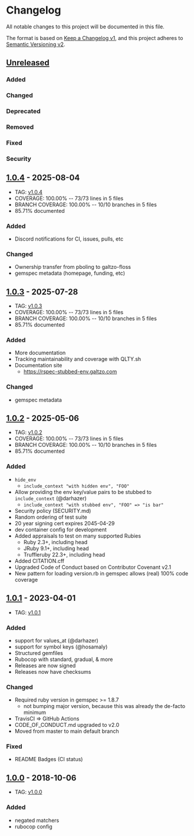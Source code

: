 # Changelog
All notable changes to this project will be documented in this file.

The format is based on [Keep a Changelog v1](https://keepachangelog.com/en/1.0.0/),
and this project adheres to [Semantic Versioning v2](https://semver.org/spec/v2.0.0.html).

## [Unreleased]
### Added
### Changed
### Deprecated
### Removed
### Fixed
### Security

## [1.0.4] - 2025-08-04
- TAG: [v1.0.4][1.0.4t]
- COVERAGE: 100.00% -- 73/73 lines in 5 files
- BRANCH COVERAGE: 100.00% -- 10/10 branches in 5 files
- 85.71% documented
### Added
- Discord notifications for CI, issues, pulls, etc
### Changed
- Ownership transfer from pboling to galtzo-floss
- gemspec metadata (homepage, funding, etc)

## [1.0.3] - 2025-07-28
- TAG: [v1.0.3][1.0.3t]
- COVERAGE: 100.00% -- 73/73 lines in 5 files
- BRANCH COVERAGE: 100.00% -- 10/10 branches in 5 files
- 85.71% documented
### Added
- More documentation
- Tracking maintainability and coverage with QLTY.sh
- Documentation site
  - https://rspec-stubbed-env.galtzo.com
### Changed
- gemspec metadata

## [1.0.2] - 2025-05-06
- TAG: [v1.0.2][1.0.2t]
- COVERAGE: 100.00% -- 73/73 lines in 5 files
- BRANCH COVERAGE: 100.00% -- 10/10 branches in 5 files
- 85.71% documented
### Added
- `hide_env`
  - `include_context "with hidden env", "FOO"`
- Allow providing the env key/value pairs to be stubbed to `include_context` (@darhazer)
  - `include_context "with stubbed env", "FOO" => "is bar"`
- Security policy (SECURITY.md)
- Random ordering of test suite
- 20 year signing cert expires 2045-04-29
- dev container config for development
- Added appraisals to test on many supported Rubies
  - Ruby 2.3+, including head
  - JRuby 9.1+, including head
  - Truffleruby 22.3+, including head
- Added CITATION.cff
- Upgraded Code of Conduct based on Contributor Covenant v2.1
- New pattern for loading version.rb in gemspec allows (real) 100% code coverage

## [1.0.1] - 2023-04-01
- TAG: [v1.0.1][1.0.1t]
### Added
- support for values_at (@darhazer)
- support for symbol keys (@hosamaly)
- Structured gemfiles
- Rubocop with standard, gradual, & more
- Releases are now signed
- Releases now have checksums
### Changed
- Required ruby version in gemspec >= 1.8.7
  - not bumping major version, because this was already the de-facto minimum
- TravisCI => GitHub Actions
- CODE_OF_CONDUCT.md upgraded to v2.0
- Moved from master to main default branch
### Fixed
- README Badges (CI status)

## [1.0.0] - 2018-10-06
- TAG: [v1.0.0][1.0.0t]
### Added
- negated matchers
- rubocop config

<!-- Contributors (alphabetically) -->
[@darhazer]: https://github.com/darhazer
[@hosamaly]: https://github.com/hosamaly

[Unreleased]: https://gitlab.com/galtzo-floss/rspec-stubbed_env/-/compare/v1.0.4...main
[1.0.4]: https://gitlab.com/galtzo-floss/rspec-stubbed_env/-/compare/v1.0.3...v1.0.4
[1.0.4t]: https://gitlab.com/galtzo-floss/rspec-stubbed_env/-/tags/v1.0.4
[1.0.3]: https://gitlab.com/galtzo-floss/rspec-stubbed_env/-/compare/v1.0.2...v1.0.3
[1.0.3t]: https://gitlab.com/galtzo-floss/rspec-stubbed_env/-/tags/v1.0.3
[1.0.2]: https://gitlab.com/galtzo-floss/rspec-stubbed_env/-/compare/v1.0.1...v1.0.2
[1.0.2t]: https://gitlab.com/galtzo-floss/rspec-stubbed_env/-/tags/v1.0.2
[1.0.1]: https://gitlab.com/galtzo-floss/rspec-stubbed_env/-/compare/v1.0.0...v1.0.1
[1.0.1t]: https://gitlab.com/galtzo-floss/rspec-stubbed_env/-/tags/v1.0.1
[1.0.0]: https://gitlab.com/galtzo-floss/rspec-stubbed_env/-/compare/a3055964517c159bf214712940982034b75264be...v1.0.0
[1.0.0t]: https://gitlab.com/galtzo-floss/rspec-stubbed_env/-/tags/v1.0.0
